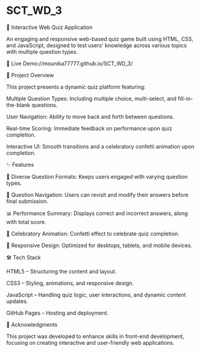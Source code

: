 # SCT_WD_3
🧠 Interactive Web Quiz Application

An engaging and responsive web-based quiz game built using HTML, CSS, and JavaScript, designed to test users' knowledge across various topics with multiple question types.

🔗 Live Demo://mounika77777.github.io/SCT_WD_3/ 

📌 Project Overview

This project presents a dynamic quiz platform featuring:

Multiple Question Types: Including multiple choice, multi-select, and fill-in-the-blank questions.

User Navigation: Ability to move back and forth between questions.

Real-time Scoring: Immediate feedback on performance upon quiz completion.

Interactive UI: Smooth transitions and a celebratory confetti animation upon completion.

✨ Features

🎯 Diverse Question Formats: Keeps users engaged with varying question types.

🔄 Question Navigation: Users can revisit and modify their answers before final submission.

📊 Performance Summary: Displays correct and incorrect answers, along with total score.

🎉 Celebratory Animation: Confetti effect to celebrate quiz completion.

📱 Responsive Design: Optimized for desktops, tablets, and mobile devices.

🛠️ Tech Stack

HTML5 – Structuring the content and layout.

CSS3 – Styling, animations, and responsive design.

JavaScript – Handling quiz logic, user interactions, and dynamic content updates.

GitHub Pages – Hosting and deployment.

🙌 Acknowledgments

This project was developed to enhance skills in front-end development, focusing on creating interactive and user-friendly web applications.
